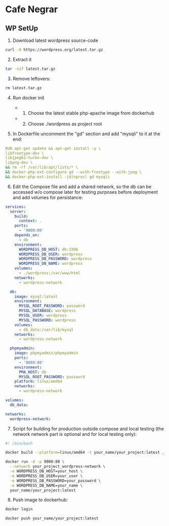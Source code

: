 # Cafe Negrar

## WP SetUp

1. Download latest wordpress source-code

```sh
curl -O https://wordpress.org/latest.tar.gz
```

2. Extract it

```sh
tar -xzf latest.tar.gz
```

3. Remove leftovers:

```sh
rm latest.tar.gz
```

4. Run docker init
   - 1. Choose the latest stable php-apache image from dockerhub
   - 2. Choose ./wordpress as project root
   
5. In Dockerfile uncomment the "gd" section and add "mysqli" to it at the end:

```yaml
RUN apt-get update && apt-get install -y \
libfreetype-dev \
libjpeg62-turbo-dev \
libpng-dev \
&& rm -rf /var/lib/apt/lists/* \
&& docker-php-ext-configure gd --with-freetype --with-jpeg \
&& docker-php-ext-install -j$(nproc) gd mysqli
```

6. Edit the Compose file and add a shared network, so the db can be accessed w/o compose later for testing purposes before deployment and add volumes for persistance:

```yaml
services:
  server:
    build:
      context: .
    ports:
      - '9000:80'
    depends_on:
      - db
    environment:
      WORDPRESS_DB_HOST: db:3306
      WORDPRESS_DB_USER: wordpress
      WORDPRESS_DB_PASSWORD: wordpress
      WORDPRESS_DB_NAME: wordpress
    volumes:
      - ./wordpress:/var/www/html
    networks:
      - wordpress-network

  db:
    image: mysql:latest
    environment:
      MYSQL_ROOT_PASSWORD: password
      MYSQL_DATABASE: wordpress
      MYSQL_USER: wordpress
      MYSQL_PASSWORD: wordpress
    volumes:
      - db_data:/var/lib/mysql
    networks:
      - wordpress-network

  phpmyadmin:
    image: phpmyadmin/phpmyadmin
    ports:
      - '8080:80'
    environment:
      PMA_HOST: db
      MYSQL_ROOT_PASSWORD: password
    platform: linux/amd64
    networks:
      - wordpress-network

volumes:
  db_data:

networks:
  wordpress-network:
```

7. Script for building for production outside compose and local testing (the network network part is optional and for local testing only):

```sh
#! /bin/bash

docker build --platform=linux/amd64 -t your_name/your_project:latest .

docker run -d -p 9000:80 \
  --network your_project_wordpress-network \
  -e WORDPRESS_DB_HOST=your_host \
  -e WORDPRESS_DB_USER=your_user \
  -e WORDPRESS_DB_PASSWORD=your_password \
  -e WORDPRESS_DB_NAME=your_name \
  your_name/your_project:latest
```

8. Push image to dockerhub:

```sh
docker login

docker push your_name/your_project:latest
```
